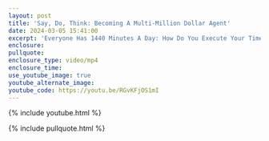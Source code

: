 ```yaml
---
layout: post
title: 'Say, Do, Think: Becoming A Multi-Million Dollar Agent'
date: 2024-03-05 15:41:00
excerpt: 'Everyone Has 1440 Minutes A Day: How Do You Execute Your Time?'
enclosure:
pullquote:
enclosure_type: video/mp4
enclosure_time:
use_youtube_image: true
youtube_alternate_image:
youtube_code: https://youtu.be/RGvKFjOS1mI
---
```

{% include youtube.html %}

{% include pullquote.html %}
